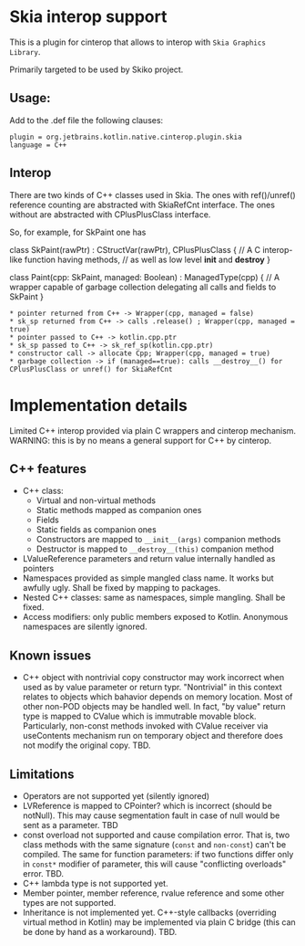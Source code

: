 
Skia interop support
====================

This is a plugin for cinterop that allows to interop with `Skia Graphics Library`.

Primarily targeted to be used by Skiko project.

Usage:
------

Add to the .def file the following clauses:

```
plugin = org.jetbrains.kotlin.native.cinterop.plugin.skia
language = C++
```

Interop
-------

There are two kinds of C++ classes used in Skia.
The ones with ref()/unref() reference counting are abstracted with SkiaRefCnt interface.
The ones without are abstracted with CPlusPlusClass interface.

So, for example, for SkPaint one has

class SkPaint(rawPtr) : CStructVar(rawPtr), CPlusPlusClass {
    // A C interop-like function having methods,
    // as well as low level __init__ and __destroy__
}

class Paint(cpp: SkPaint, managed: Boolean) : ManagedType(cpp) {
    // A wrapper capable of garbage collection delegating all calls and fields to SkPaint
}


    * pointer returned from C++ -> Wrapper(cpp, managed = false)
    * sk_sp returned from C++ -> calls .release() ; Wrapper(cpp, managed = true)
    * pointer passed to C++ -> kotlin.cpp.ptr
    * sk_sp passed to C++ -> sk_ref_sp(kotlin.cpp.ptr)
    * constructor call -> allocate Cpp; Wrapper(cpp, managed = true)
    * garbage collection -> if (managed==true): calls __destroy__() for CPlusPlusClass or unref() for SkiaRefCnt


Implementation details
======================

Limited C++ interop provided via plain C wrappers and cinterop mechanism.
WARNING: this is by no means a general support for C++ by cinterop.

C++ features
------------

* C++ class:
  + Virtual and non-virtual methods
  * Static methods mapped as companion ones
  * Fields
  * Static fields as companion ones
  * Constructors are mapped to `__init__(args)` companion methods
  * Destructor is mapped to `__destroy__(this)` companion method
* LValueReference parameters and return value internally handled as pointers
* Namespaces provided as simple mangled class name. It works but awfully ugly. Shall be fixed by mapping to packages.
* Nested C++ classes: same as namespaces, simple mangling. Shall be fixed.
* Access modifiers: only public members exposed to Kotlin. Anonymous namespaces are silently ignored.

Known issues
------------

* C++ object with nontrivial copy constructor may work incorrect when used as by value parameter or return typr. 
"Nontrivial" in this context relates to objects which bahavior depends on memory location. Most of other non-POD objects may be handled well.
In fact, "by value" return type is mapped to CValue which is immutrable movable block. Particularly, non-const methods invoked with CValue receiver
via useContents mechanism run on temporary object and therefore does not modify the original copy. TBD.

Limitations
-----------

* Operators are not supported yet (silently ignored)
* LVReference is mapped to CPointer<T>? which is incorrect (should be notNull). This may cause segmentation fault in case of null would be sent as a parameter. TBD
* const overload not supported and cause compilation error. That is, two class methods with the same signature (`const` and `non-const`) can't be compiled. The same for function parameters: if two functions differ only in `const*` modifier of parameter, this will cause "conflicting overloads" error. TBD.
* C++ lambda type is not supported yet.
* Member pointer, member reference, rvalue reference and some other types are not supported.
* Inheritance is not implemented yet. C++-style callbacks (overriding virtual method in Kotlin) may be implemented via plain C bridge (this can be done by hand as a workaround). TBD.

